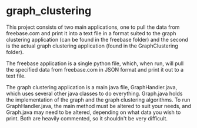 graph_clustering
================
This project consists of two main applications, one to pull the data
from freebase.com and print it into a text file in a format suited
to the graph clustering application (can be found in the freebase folder) 
and the second is the actual graph clustering application (found in 
the GraphClustering folder).

The freebase application is a single python file, which, when run,
will pull the specified data from freebase.com in JSON format and
print it out to a text file.

The graph clustering application is a main java file, GraphHandler.java,
which uses several other java classes to do everything. Graph.java 
holds the implementation of the graph and the graph clustering algorithms.
To run GraphHandler.java, the main method must be altered to suit your
needs, and Graph.java may need to be altered, depending on what data 
you wish to print. Both are heavily commented, so it shouldn't be
very difficult.
